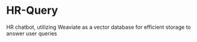 # HR-Query
HR chatbot, utilizing Weaviate as a vector database for efficient storage to answer user queries
